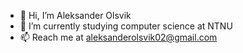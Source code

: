 - 👋 Hi, I’m Aleksander Olsvik
- 🌱 I’m currently studying computer science at NTNU
- 📫 Reach me at aleksanderolsvik02@gmail.com
